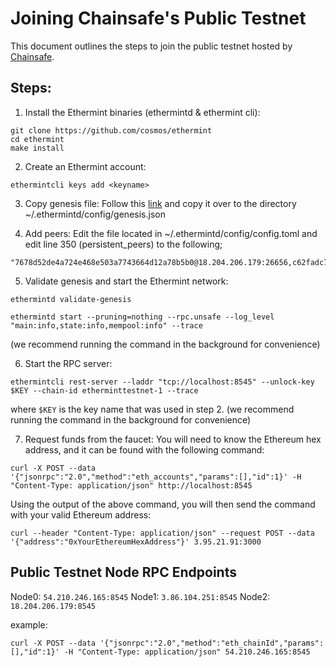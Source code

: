 <!--
order: 5
-->


# Joining Chainsafe's Public Testnet

This document outlines the steps to join the public testnet hosted by [Chainsafe](https://chainsafe.io). 

## Steps:
1. Install the Ethermint binaries (ethermintd & ethermint cli):
```
git clone https://github.com/cosmos/ethermint
cd ethermint
make install
```

2. Create an Ethermint account:
```
ethermintcli keys add <keyname>
```

3. Copy genesis file:
Follow this [link](https://gist.github.com/araskachoi/43f86f3edff23729b817e8b0bb86295a) and copy it over to the directory ~/.ethermintd/config/genesis.json

4. Add peers:
Edit the file located in ~/.ethermintd/config/config.toml and edit line 350 (persistent_peers) to the following;
```
"7678d52de4a724e468e503a7743664d12a78b5b0@18.204.206.179:26656,c62fadc76b7fa1ab25669b64fdc00c8d8d422bd0@3.86.104.251:26656,5fa7d4550b57298b059d1dd8af01829482e7d097@54.210.246.165:26656"
```

5. Validate genesis and start the Ethermint network:
```
ethermintd validate-genesis
```
```
ethermintd start --pruning=nothing --rpc.unsafe --log_level "main:info,state:info,mempool:info" --trace
```
(we recommend running the command in the background for convenience)

6. Start the RPC server:
```
ethermintcli rest-server --laddr "tcp://localhost:8545" --unlock-key $KEY --chain-id etherminttestnet-1 --trace
```
where `$KEY` is the key name that was used in step 2.
(we recommend running the command in the background for convenience)

7. Request funds from the faucet:
You will need to know the Ethereum hex address, and it can be found with the following command:

```
curl -X POST --data '{"jsonrpc":"2.0","method":"eth_accounts","params":[],"id":1}' -H "Content-Type: application/json" http://localhost:8545
```
Using the output of the above command, you will then send the command with your valid Ethereum address:
```
curl --header "Content-Type: application/json" --request POST --data '{"address":"0xYourEthereumHexAddress"}' 3.95.21.91:3000
```

## Public Testnet Node RPC Endpoints

Node0: `54.210.246.165:8545`
Node1: `3.86.104.251:8545`
Node2: `18.204.206.179:8545`

example:
```
curl -X POST --data '{"jsonrpc":"2.0","method":"eth_chainId","params":[],"id":1}' -H "Content-Type: application/json" 54.210.246.165:8545
```